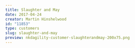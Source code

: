 ```yaml
---
title: Slaughter and May
date: 2017-04-24
creator: Martin Hinshelwood
id: "11853"
type: customers
slug: slaughter-and-may
preview: nkdagility-customer-slaughterandmay-200x75.png
---
```

